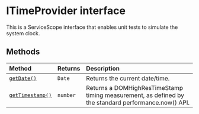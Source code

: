 # ITimeProvider interface





This is a ServiceScope interface that enables unit tests to simulate the system clock.







## Methods

| Method	   |  Returns	| Description|
|:-------------|:-------|:-----------|
|[`getDate()`](getdate.md)      | `Date` | Returns the current date/time. |
|[`getTimestamp()`](gettimestamp.md)      | `number` | Returns a DOMHighResTimeStamp timing measurement, as defined by the standard performance.now() API. |



